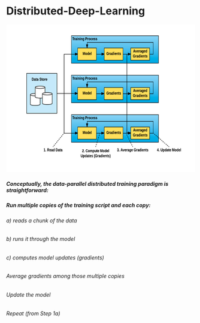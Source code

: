    # Distributed-Deep-Learning
 
   ![](https://github.com/pnagula/Distributed-Deep-Learning/blob/master/DDL.jpg)
   
   ##### Conceptually, the data-parallel distributed training paradigm is straightforward:

   ##### Run multiple copies of the training script and each copy:
   ###### a) reads a chunk of the data
   ###### b) runs it through the model
   ###### c) computes model updates (gradients)

   ###### Average gradients among those multiple copies

   ###### Update the model

   ###### Repeat (from Step 1a)


